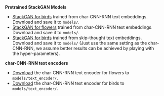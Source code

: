 **Pretrained StackGAN Models**
- [StackGAN for birds](https://drive.google.com/open?id=1O1JHIoYO3h_qB5o27Td8KklvuLgTgpdV) trained from char-CNN-RNN text embeddings. Download and save it to `models/`.
- [StackGAN for flowers]() trained from char-CNN-RNN text embeddings. Download and save it to `models/`.
- [StackGAN for birds](https://drive.google.com/open?id=1O1JHIoYO3h_qB5o27Td8KklvuLgTgpdV) trained from skip-thought text embeddings. Download and save it to `models/` (Just use the same setting as the char-CNN-RNN, we assume better results can be achieved by playing with the hyper-parameters).


**char-CNN-RNN text encoders**
- [Download](https://drive.google.com/file/d/0B0ywwgffWnLLZUt0UmQ1LU1oWlU/view) the char-CNN-RNN text encoder for flowers to `models/text_encoder/`.
- [Download](https://drive.google.com/open?id=1a11TUAQKrHxRWnzWBTLpK9FkZdZqhKlT) the char-CNN-RNN text encoder for birds to `models/text_encoder/`.

